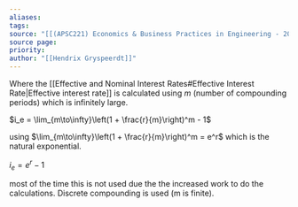 ```yaml
---
aliases: 
tags: 
source: "[[(APSC221) Economics & Business Practices in Engineering - 2022 version.pdf#page=104&selection=11,0,11,21|(APSC221) Economics & Business Practices in Engineering - 2022 version, page 104]]"
source page: 
priority: 
author: "[[Hendrix Gryspeerdt]]"
---
```

Where the [[Effective and Nominal Interest Rates#Effective Interest Rate|Effective interest rate]] is calculated using $m$ (number of compounding periods) which is infinitely large.

$i_e = \lim_{m\to\infty}\left(1 + \frac{r}{m}\right)^m - 1$

using $\lim_{m\to\infty}\left(1 + \frac{r}{m}\right)^m = e^r$ which is the natural exponential.

$i_e = e^r - 1$

most of the time this is not used due the the increased work to do the calculations. Discrete compounding is used (m is finite).